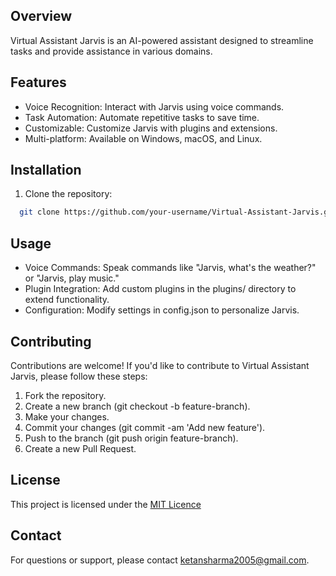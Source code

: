 
## Overview

Virtual Assistant Jarvis is an AI-powered assistant designed to streamline tasks and provide assistance in various domains.


## Features

- Voice Recognition: Interact with Jarvis using voice commands.
- Task Automation: Automate repetitive tasks to save time.
- Customizable: Customize Jarvis with plugins and extensions.
- Multi-platform: Available on Windows, macOS, and Linux.




## Installation

1. Clone the repository:

```bash
  git clone https://github.com/your-username/Virtual-Assistant-Jarvis.git
```

    
## Usage

- Voice Commands: Speak commands like "Jarvis, what's the weather?" or "Jarvis, play music."
- Plugin Integration: Add custom plugins in the plugins/ directory to extend functionality.
- Configuration: Modify settings in config.json to personalize Jarvis.




## Contributing

Contributions are welcome! If you'd like to contribute to Virtual Assistant Jarvis, please follow these steps:

1. Fork the repository.
2. Create a new branch (git checkout -b feature-branch).
3. Make your changes.
4. Commit your changes (git commit -am 'Add new feature').
5. Push to the branch (git push origin feature-branch).
6. Create a new Pull Request.



## License

This project is licensed under the [MIT Licence](https://choosealicense.com/licenses/mit/)


## Contact

For questions or support, please contact ketansharma2005@gmail.com.

